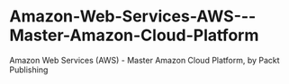 # Amazon-Web-Services-AWS---Master-Amazon-Cloud-Platform
Amazon Web Services (AWS) - Master Amazon Cloud Platform, by Packt Publishing
